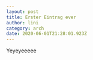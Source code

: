 ```yaml
---
layout: post
title: Erster Eintrag ever
author: lini
category: arch
date: 2020-06-01T21:28:01.923Z
---
```

Yeyeyeeeee